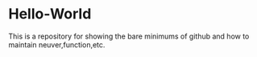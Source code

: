 # Hello-World
This is a repository for showing the bare minimums of github and how to maintain neuver,function,etc.
